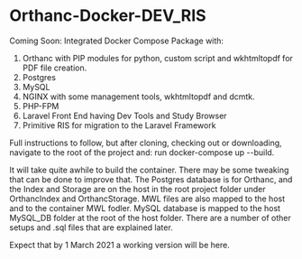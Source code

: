 # Orthanc-Docker-DEV_RIS
Coming Soon:  Integrated Docker Compose Package with:

  1.  Orthanc with PIP modules for python, custom script and wkhtmltopdf for PDF file creation.
  2.  Postgres
  3.  MySQL
  4.  NGINX with some management tools, wkhtmltopdf and dcmtk.
  5.  PHP-FPM
  6.  Laravel Front End having Dev Tools and Study Browser
  7.  Primitive RIS for migration to the Laravel Framework

Full instructions to follow, but after cloning, checking out or downloading, navigate to the root of the project and:
  run docker-compose up --build.

It will take quite awhile to build the container.  There may be some tweaking that can be done to improve that.  The Postgres database is for Orthanc, and the Index and Storage are on the host in the root project folder under OrthancIndex and OrthancStorage.  MWL files are also mapped to the host and to the container MWL fodler.  MySQL database is mapped to the host MySQL_DB folder at the root of the host folder.  There are a number of other setups and .sql files that are explained later.

Expect that by 1 March 2021 a working version will be here.
